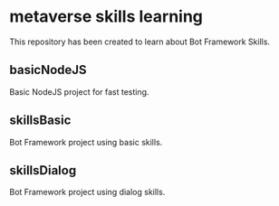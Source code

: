 # metaverse skills learning
This repository has been created to learn about Bot Framework Skills.

## basicNodeJS
Basic NodeJS project for fast testing.

## skillsBasic
Bot Framework project using basic skills.

## skillsDialog
Bot Framework project using dialog skills.

